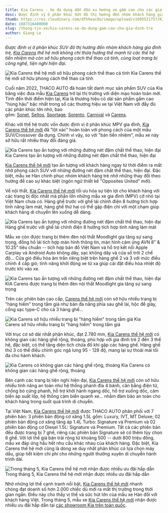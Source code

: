 ```yaml
---
title: Kia Carens - Xe đa dụng dẫn đầu xu hướng xe gầm cao cho các gia đình trẻ
desc: Được định vị ở phân khúc SUV đô thị hướng đến nhóm khách hàng gia đình trẻ, Kia Carens thế hệ mới không chỉ thừa hưởng thế mạnh từ các thế hệ tiền nhiệm mà còn sở hữu phong cách thể thao cá tính, cùng loạt trang bị công nghệ, tiện nghi hiện đại.
thumb: https://res.cloudinary.com/dfhheac8o/image/upload/v1695521757/KIA/KIA%20Posts/kia-carens-xe-da-dung-gam-cao-thumbnail_xabmaq.png
date: 1687316400000
slug: /thong-tin-xe/kia-carens-xe-da-dung-gam-cao-cho-gia-dinh-tre
author: Giang Le
---
```


_Được định vị ở phân khúc SUV đô thị hướng đến nhóm khách hàng gia đình trẻ, [Kia Carens](https://kiavietnam.com.vn/chi-tiet-san-pham/carens) thế hệ mới không chỉ thừa hưởng thế mạnh từ các thế hệ tiền nhiệm mà còn sở hữu phong cách thể thao cá tính, cùng loạt trang bị công nghệ, tiện nghi hiện đại._

<div class="post-img-wrapper" style={{aspectRatio:1.776}}>
<Image src="https://res.cloudinary.com/dfhheac8o/image/upload/v1695429557/KIA/KIA%20Posts/kia-carens_jj4jz2.webp" alt='Kia Carens thế hệ mới sở hữu phong cách thể thao cá tính' fill={true} />
<span class="post-img-title">Kia Carens thế hệ mới sở hữu phong cách thể thao cá tính</span>
</div>

Cuối năm 2022, THACO AUTO đã hoàn tất danh mục sản phẩm SUV của Kia bằng việc đưa mẫu [Kia Carens](https://kiavietnam.com.vn/chi-tiet-san-pham/carens) trở lại thị trường với diện mạo hoàn toàn mới. Tính đến thời điểm hiện tại, Kia là thương hiệu có dải sản phẩm gầm cao "hùng hậu" bậc nhất trong số các thương hiệu xe tại Việt Nam với đầy đủ các phân khúc lớn nhỏ, bao gồm: [Sonet](https://kiavietnam.com.vn/chi-tiet-san-pham/kia-sonet), [Seltos](https://kiavietnam.com.vn/chi-tiet-san-pham/seltos), [Sportage](https://kiavietnam.com.vn/chi-tiet-san-pham/kia-sportage), [Sorento](https://kiavietnam.com.vn/chi-tiet-san-pham/kia-sorento-all-new), [Carnival](https://kiavietnam.com.vn/chi-tiet-san-pham/carnival) và [Carens](https://kiavietnam.com.vn/chi-tiet-san-pham/carens).

Khác với thế hệ trước vốn được định vị ở phân khúc MPV gia đình, [Kia Carens thế hệ mới](https://kiavietnam.com.vn/chi-tiet-san-pham/carens) đã "lột xác" hoàn toàn với phong cách của một mẫu SUV/Crossover đa dụng. Chính vì vậy, so với "bản tiền nhiệm", mẫu xe này sở hữu rất nhiều thay đổi đáng giá.

<div class="post-img-wrapper" style={{aspectRatio:1.776}}>
<Image src="https://res.cloudinary.com/dfhheac8o/image/upload/v1695429558/KIA/KIA%20Posts/kia-carens-gam-cao_n3jb4c.webp" alt='Kia Carens tạo ấn tượng với những đường nét đậm chất thể thao, hiện đại' fill={true} />
<span class="post-img-title">Kia Carens tạo ấn tượng với những đường nét đậm chất thể thao, hiện đại</span>
</div>

[Kia Carens thế hệ mới](https://kiavietnam.com.vn/chi-tiet-san-pham/carens) tạo ấn tượng với khách hàng ngay từ thời điểm ra mắt nhờ phong cách SUV với những đường nét đậm chất thể thao, hiện đại. Đặc biệt, mẫu xe Hàn chinh phục nhóm khách hàng trẻ nhờ những thay đổi theo hướng đề cao sự khác biệt (ngôn ngữ thiết kế "Opposites United" mới).

Về nội thất, [Kia Carens thế hệ mới](https://kiavietnam.com.vn/chi-tiet-san-pham/carens) tối ưu hóa sự tiện lợi cho khách hàng với các trang bị độc nhất mà phần lớn những mẫu xe gia đình (MPV) cỡ nhỏ tại Việt Nam chưa có. Hàng ghế trước với ghế lái chỉnh điện 8 hướng tích hợp tính năng làm mát, hàng ghế thứ hai có thể gập điện chỉ với một chạm giúp khách hàng di chuyển lên xuống dễ dàng.

<div class="post-img-wrapper" style={{aspectRatio:1.776}}>
<Image src="https://res.cloudinary.com/dfhheac8o/image/upload/v1695429558/KIA/KIA%20Posts/kia-carens-khoang-lai_s6wzqt.webp" alt='Kia Carens tạo ấn tượng với những đường nét đậm chất thể thao, hiện đại' fill={true} />
<span class="post-img-title">Hàng ghế trước với ghế lái chỉnh điện 8 hướng tích hợp tính năng làm mát</span>
</div>

Mẫu xe còn được trang bị thêm đèn nội thất Moodlight gia tăng sự sang trọng, đồng hồ lái tích hợp màn hình thông tin, màn hình cảm ứng AVN 8" & 10.25" tiêu chuẩn -- tích hợp bản đồ Việt Nam và hỗ trợ kết nối Apple Carplay và Android Auto không dây, sạc không dây và cửa sổ trời 2 chế độ... Cửa gió điều hòa âm trần riêng biệt trên hàng ghế 2 và 3 với mức điều chỉnh 4 cấp gió; tính năng khởi động xe từ xa giúp cài đặt điều hòa nhiệt độ trước khi vào xe.

<div class="post-img-wrapper" style={{aspectRatio:1.776}}>
<Image src="https://res.cloudinary.com/dfhheac8o/image/upload/v1695429558/KIA/KIA%20Posts/kia-carens-khoang-lai-2_jqylpf.webp" alt='Kia Carens tạo ấn tượng với những đường nét đậm chất thể thao, hiện đại' fill={true} />
<span class="post-img-title">KIA Carens được trang bị thêm đèn nội thất Moodlight gia tăng sự sang trọng</span>
</div>

Trên các phiên bản cao cấp, [Carens thế hệ mới](https://kiavietnam.com.vn/chi-tiet-san-pham/carens) còn sở hữu nhiều trang bị "hàng hiếm" trong tầm giá như bàn đa năng phía sau ghế lái, hộc để giày, cổng sạc type-C cho cả 3 hàng ghế...

<div class="post-img-wrapper" style={{aspectRatio:1.776}}>
<Image src="https://res.cloudinary.com/dfhheac8o/image/upload/v1695429558/KIA/KIA%20Posts/kia-carens-khoang-hanh-khach_ticekl.webp" alt='Kia Carens sở hữu nhiều trang bị "hàng hiếm" trong tầm giá' fill={true} />
<span class="post-img-title">Kia Carens sở hữu nhiều trang bị "hàng hiếm" trong tầm giá</span>
</div>

Với trục cơ sở dài nhất phân khúc, đạt 2.780 mm, [Kia Carens thế hệ mới](https://kiavietnam.com.vn/chi-tiet-san-pham/carens) có không gian các hàng ghế rộng, thoáng, phù hợp với gia đình trẻ 2 đến 3 thế hệ, đặc biệt, có thể tăng diện tích chứa đồ khi gập các hàng ghế. Hàng ghế thứ 3 có thể điều chỉnh góc ngả lưng 95 - 128 độ, mang lại sự thoải mái tối đa cho hành khách.

<div class="post-img-wrapper" style={{aspectRatio:1.776}}>
<Image src="https://res.cloudinary.com/dfhheac8o/image/upload/v1695429559/KIA/KIA%20Posts/kia-carens-khoang-hanh-khach-2_qrn5kj.webp" alt='Kia Carens có không gian các hàng ghế rộng, thoáng' fill={true} />
<span class="post-img-title">Kia Carens có không gian các hàng ghế rộng, thoáng</span>
</div>

Bên cạnh các trang bị tiện nghi hiện đại, [Kia Carens thế hệ mới](https://kiavietnam.com.vn/chi-tiet-san-pham/carens) còn sở hữu nhiều tính năng an toàn như hệ thống phanh đĩa 4 bánh, cân bằng điện tử, chống bó cứng phanh, hỗ trợ khởi hành ngang dốc, hỗ trợ xuống dốc, cảm biến áp suất lốp, hệ thống cảm biến quanh xe... nhằm đảm bảo an toàn cho khách hàng trong suốt quá trình di chuyển.

Tại Việt Nam, [Kia Carens thế hệ mới](https://kiavietnam.com.vn/chi-tiet-san-pham/carens) được THACO AUTO phân phối với 7 phiên bản: 3 phiên bản động cơ xăng 1.5L gồm: Luxury, IVT, MT Deluxe; 02 phiên bản động cơ xăng tăng áp 1.4L Turbo: Signature và Premium và 02 phiên bản động cơ Diesel 1.5L: Signature và Premium. Tất cả các phiên bản đều được trang bị 7 ghế, riêng các phiên bản Signature sẽ có thêm tùy chọn 6 ghế. Với lợi thế giá bán trải rộng từ khoảng 500 -- dưới 800 triệu đồng, mẫu xe đáp ứng hầu hết nhu cầu khác nhau của khách hàng. Đặc biệt, Kia Carens thế hệ mới cũng là dòng xe duy nhất phân khúc có lựa chọn máy dầu, giúp tiết kiệm chi phí cho những người thường xuyên di chuyển hành trình dài.

<div class="post-img-wrapper" style={{aspectRatio:1.776}}>
<Image src="https://res.cloudinary.com/dfhheac8o/image/upload/v1695429558/KIA/KIA%20Posts/kia-carens-dat-doanh-so-cao_ntgmnm.webp" alt='Trong tháng 5, Kia Carens thế hệ mới nhận được nhiều ưu đãi hấp dẫn' fill={true} />
<span class="post-img-title">Trong tháng 5, Kia Carens thế hệ mới nhận được nhiều ưu đãi hấp dẫn</span>
</div>

Nhờ những lợi thế cạnh tranh nổi bật, [Kia Carens thế hệ mới](https://kiavietnam.com.vn/chi-tiet-san-pham/carens) nhanh chóng đạt doanh số hơn 2.000 chiếc dù mới ra mắt thị trường trong thời gian ngắn. Điều này cho thấy vị thế và sức hút lớn của mẫu xe Hàn đối với khách hàng Việt. Trong tháng 5, mẫu xe [Kia Carens thế hệ mới](https://kiavietnam.com.vn/chi-tiet-san-pham/carens) nhận được nhiều ưu đãi hấp dẫn tại [các showroom Kia trên toàn quốc](https://kiavietnam.com.vn/dai-ly).
